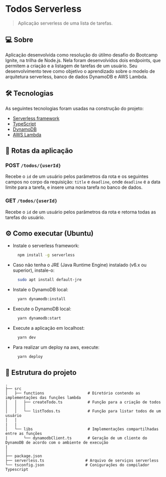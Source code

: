 # Todos Serverless

> Aplicação serverless de uma lista de tarefas.


## 💻 Sobre

Aplicação desenvolvida como resolução do útilmo desafio do Bootcamp Ignite, na trilha de Node.js. Nela foram desenvolvidos dois endpoints, que permitem a criação e a listagem de tarefas de um usuário. Seu desenvolvimento teve como objetivo o aprendizado sobre o modelo de arquitetura serverless, banco de dados DynamoDB e AWS Lambda.

## 🛠 Tecnologias

As seguintes tecnologias foram usadas na construção do projeto:

- [Serverless framework](https://www.serverless.com/)
- [TypeScript](https://www.typescriptlang.org/)
- [DynamoDB](https://aws.amazon.com/pt/dynamodb/)
- [AWS Lambda](https://aws.amazon.com/pt/lambda/)

## 🔀 Rotas da aplicação

### **POST** `/todos/{userId}`
Recebe o `id` de um usuário pelos parâmetros da rota e os seguintes campos no corpo da requisição: `title` e `deadline`, onde `deadline` é a data limite para a tarefa, e insere uma nova tarefa no banco de dados.

### **GET** `/todos/{userId}`
Recebe o `id` de um usuário pelos parâmetros da rota e retorna todas as tarefas do usuário.

## ⚙️ Como executar (Ubuntu)

- Instale o serverless framework:
  ```bash
    npm install -g serverless
  ```
- Caso não tenha o JRE (Java Runtime Engine) instalado (v6.x ou superior), instale-o:
  ```bash
    sudo apt install default-jre
  ```
- Instale o DynamoDB local:
  ```bash
    yarn dynamodb:install
  ```
- Execute o DynamoDB local:
  ```bash
    yarn dynamodb:start
  ```
- Execute a aplicação em localhost:
  ```bash
    yarn dev
  ```
- Para realizar um deploy na aws, execute:
  ```bash
    yarn deploy
  ```
## 📂 Estrutura do projeto

```
.
├── src
│   ├── functions                   # Diretório contendo as implementações das funções lambda
│   │   ├── createTodo.ts           # Função para a criação de todos
│   │   │
│   │   └── listTodos.ts            # Função para listar todos de um usuário
│   │
|   |
│   └── libs                        # Implementações compartilhadas entre as funções
|       └── dynamodbClient.ts       # Geração de um cliente do DynamoDB de acordo com o ambiente de execução
|   
│
├── package.json
├── serverless.ts                  # Arquivo de serviços serverless
└── tsconfig.json                  # Conigurações do compilador Typescript
```